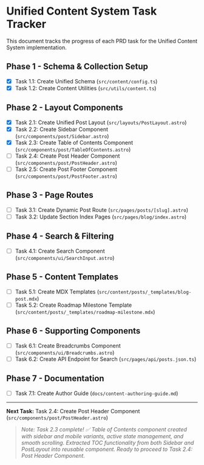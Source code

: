 # Unified Content System Task Tracker

This document tracks the progress of each PRD task for the Unified Content System implementation.

## Phase 1 - Schema & Collection Setup
- [x] Task 1.1: Create Unified Schema (`src/content/config.ts`)
- [x] Task 1.2: Create Content Utilities (`src/utils/content.ts`)

## Phase 2 - Layout Components
- [x] Task 2.1: Create Unified Post Layout (`src/layouts/PostLayout.astro`)
- [x] Task 2.2: Create Sidebar Component (`src/components/post/Sidebar.astro`)
- [x] Task 2.3: Create Table of Contents Component (`src/components/post/TableOfContents.astro`)
- [ ] Task 2.4: Create Post Header Component (`src/components/post/PostHeader.astro`)
- [ ] Task 2.5: Create Post Footer Component (`src/components/post/PostFooter.astro`)

## Phase 3 - Page Routes
- [ ] Task 3.1: Create Dynamic Post Route (`src/pages/posts/[slug].astro`)
- [ ] Task 3.2: Update Section Index Pages (`src/pages/blog/index.astro`)

## Phase 4 - Search & Filtering
- [ ] Task 4.1: Create Search Component (`src/components/ui/SearchInput.astro`)

## Phase 5 - Content Templates
- [ ] Task 5.1: Create MDX Templates (`src/content/posts/_templates/blog-post.mdx`)
- [ ] Task 5.2: Create Roadmap Milestone Template (`src/content/posts/_templates/roadmap-milestone.mdx`)

## Phase 6 - Supporting Components
- [ ] Task 6.1: Create Breadcrumbs Component (`src/components/ui/Breadcrumbs.astro`)
- [ ] Task 6.2: Create API Endpoint for Search (`src/pages/api/posts.json.ts`)

## Phase 7 - Documentation
- [ ] Task 7.1: Create Author Guide (`docs/content-authoring-guide.md`)

---
**Next Task:** Task 2.4: Create Post Header Component (`src/components/post/PostHeader.astro`)

> _Note: Task 2.3 complete! ✅ Table of Contents component created with sidebar and mobile variants, active state management, and smooth scrolling. Extracted TOC functionality from both Sidebar and PostLayout into reusable component. Ready to proceed to Task 2.4: Post Header Component._

